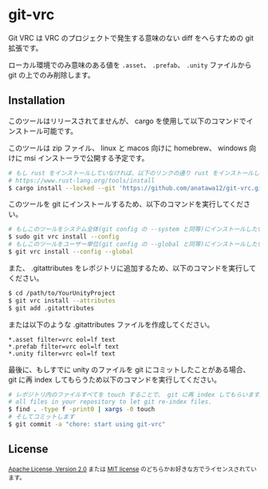 # git-vrc

Git VRC は VRC のプロジェクトで発生する意味のない diff をへらすための git 拡張です。

ローカル環境でのみ意味のある値を `.asset`、 `.prefab`、 `.unity` ファイルから git の上でのみ削除します。

## Installation

このツールはリリースされてませんが、 cargo を使用して以下のコマンドでインストール可能です。

このツールは zip ファイル、 linux と macos 向けに homebrew、 windows 向けに msi インストーラで公開する予定です。

```sh
# もし rust をインストールしていなければ、以下のリンクの通り rust をインストールしてください。
# https://www.rust-lang.org/tools/install
$ cargo install --locked --git 'https://github.com/anatawa12/git-vrc.git'
```

このツールを git にインストールするため、以下のコマンドを実行してください。

```sh
# もしこのツールをシステム全体(git config の --system と同等)にインストールしたい場合
$ sudo git vrc install --config
# もしこのツールをユーザー単位(git config の --global と同等)にインストールしたい場合
$ git vrc install --config --global
```

また、 .gitattributes をレポジトリに追加するため、以下のコマンドを実行してください。

```sh
$ cd /path/to/YourUnityProject
$ git vrc install --attributes
$ git add .gitattributes
```

または以下のような .gitattributes ファイルを作成してください。

```gitattributes
*.asset filter=vrc eol=lf text
*.prefab filter=vrc eol=lf text
*.unity filter=vrc eol=lf text
```

最後に、もしすでに unity のファイルを git にコミットしたことがある場合、
git に再 index してもらうため以下のコマンドを実行してください。

```sh
# レポジトリ内のファイルすべてを touch することで、 git に再 index してもらいます。
# all files in your repository to let git re-index files.
$ find . -type f -print0 | xargs -0 touch
# そしてコミットします
$ git commit -a "chore: start using git-vrc"
```

## License

<sub>

[Apache License, Version 2.0](LICENSE-APACHE) または [MIT license](LICENSE-MIT) のどちらかお好きな方でライセンスされています。

</sub>
